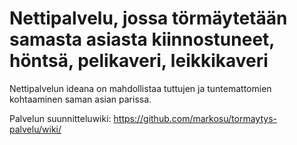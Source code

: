# Nettipalvelu, jossa törmäytetään samasta asiasta kiinnostuneet, höntsä, pelikaveri, leikkikaveri

Nettipalvelun ideana on mahdollistaa tuttujen ja tuntemattomien kohtaaminen saman asian parissa.

Palvelun suunnitteluwiki: https://github.com/markosu/tormaytys-palvelu/wiki/









